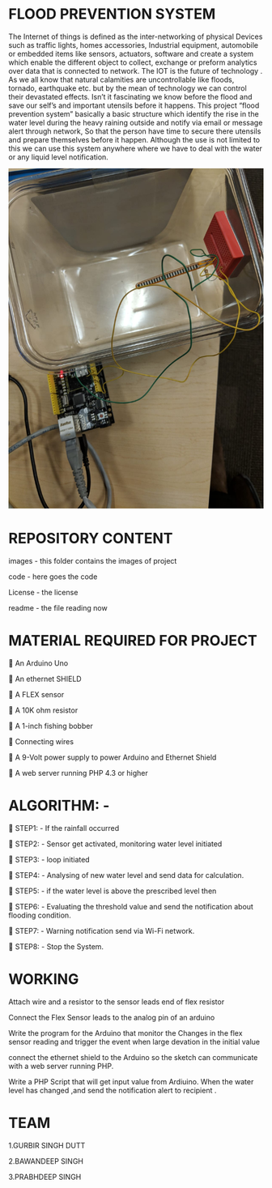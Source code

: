 # FLOOD PREVENTION SYSTEM

 
The Internet of things is defined as the inter-networking of physical Devices such as traffic lights, homes accessories, Industrial equipment, automobile or embedded items like sensors, actuators, software and create a system which enable the different object to collect, exchange or preform analytics over data that is connected to network. The IOT is the future of technology . As we all know that natural calamities are uncontrollable like floods, tornado, earthquake etc. but by the mean of technology we can control their devastated effects. Isn’t it fascinating we know before the flood and save our self’s and important utensils before it happens. This project “flood prevention system” basically a basic structure which identify the rise in the water level during the heavy raining outside and notify via email or message alert through network, So that the person have time to secure there utensils and prepare themselves before it happen. Although the use is not limited to this we can use this system anywhere where we have to deal with the water or any liquid level notification.

![alt text][pic1]

[pic1]:https://github.com/Gurbir0070/CS207PROJECT/blob/master/images/8d820caa-2ce7-47c1-8f99-f63acf0bd36e.JPG

# REPOSITORY CONTENT

images - this folder contains the images of project

code - here goes the code 

License - the license

readme - the file reading now 

# MATERIAL REQUIRED FOR PROJECT

	An Arduino Uno

	An ethernet SHIELD

	A FLEX sensor 

	A 10K ohm resistor

	A 1-inch fishing bobber

	Connecting wires

	A 9-Volt power supply to power Arduino and Ethernet Shield

	A web server running PHP 4.3  or higher










 






# ALGORITHM: -

	STEP1: - If the rainfall occurred 

	STEP2: - Sensor get activated, monitoring water level initiated  

	STEP3: - loop initiated 

	STEP4: - Analysing of new water level and send data for calculation.

	STEP5: - if the water level is above the prescribed level then

	STEP6: - Evaluating the threshold value and send the notification about flooding condition.

	STEP7: - Warning notification send via Wi-Fi network.

	STEP8: - Stop the System.


# WORKING

Attach wire and a resistor to the sensor leads end of flex resistor

Connect the Flex Sensor leads to the analog pin of an arduino

Write the  program for the Arduino that monitor the Changes in the flex sensor reading and trigger the event when large devation in the initial value

connect the ethernet shield to the Arduino so the sketch can communicate with a web server running PHP.

 Write a PHP Script that will get input value from Ardiuino. When the water level has changed ,and send the notification alert to recipient .




# TEAM
1.GURBIR SINGH DUTT

2.BAWANDEEP SINGH

3.PRABHDEEP SINGH
